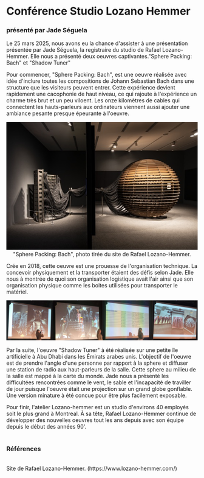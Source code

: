 <h1>Conférence Studio Lozano Hemmer</h1>
<h3>présenté par Jade Séguela</h3>

  Le 25 mars 2025, nous avons eu la chance d'assister à une présentation présentée par Jade Séguela, la registraire du studio de Rafael Lozano-Hemmer. Elle nous a présenté deux oeuvres captivantes."Sphere Packing: Bach" et "Shadow Tuner"
  
  Pour commencer, "Sphere Packing: Bach", est une oeuvre réalisée avec idée d'inclure toutes les compositions de Johann Sebastian Bach dans une structure que les visiteurs peuvent entrer. Cette expérience devient rapidement une cacophonie de haut niveau, ce qui rajoute à l'expérience un charme très brut et un peu viloent. Les onze kilomètres de cables qui connectent les hauts-parleurs aux ordinateurs viennent aussi ajouter une ambiance pesante presque épeurante à l'oeuvre.
  
  <p align="center">
  <img src="img/sphere_cables.jpg">
  <br>
  "Sphere Packing: Bach", photo tirée du site de Rafael Lozano-Hemmer.
  </p>

  
  Crée en 2018, cette oeuvre est une prouesse de l'organisation technique. La concevoir physiquement et la transporter étaient des défis selon Jade. Elle nous à montrée de quoi son organisation logistique avait l'air ainsi que son organisation physique comme les boites utilisées pour transporter le matériel.

  <p align="center">
  <img src="img/organisation_montage.png">
  <br>
  </p>

  Par la suite, l'oeuvre "Shadow Tuner" à été réalisée sur une petite île artificielle à Abu Dhabi dans les Émirats arabes   unis. L'objectif de l'oeuvre est de prendre l'angle d'une personne par rapport à la sphere et diffuser une station de radio aux haut-parleurs de la salle. Cette sphere au milieu de la salle est mappé à la carte du monde. Jade nous a présenté les difficultées rencontrées comme le vent, le sable et l'incapacité de traviller de jour puisque l'oeuvre était une projection sur un grand globe gonflable. Une version minature à été concue pour être plus facilement exposable. 

  Pour finir, l'atelier Lozano-hemmer est un studio d'environs 40 employés soit le plus grand à Montreal. À sa tête, Rafael Lozano-Hemmer continue de développer des nouvelles oeuvres tout les ans depuis avec son équipe depuis le début des années 90'.
  <br/>
  <br/>
<h3>Références</h3>
   <br/>
Site de Rafael Lozano-Hemmer. (https://www.lozano-hemmer.com/)
